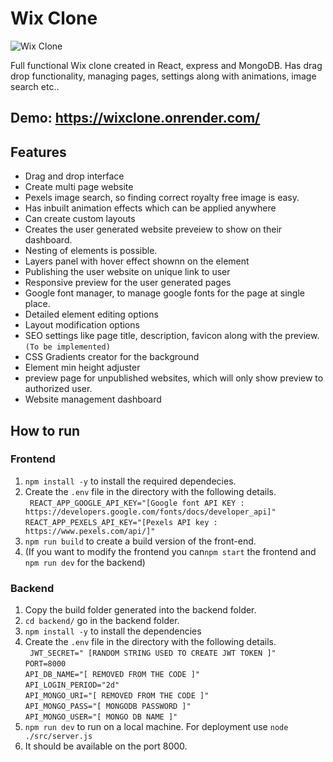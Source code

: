 # Wix Clone

![Wix Clone](https://blogger.googleusercontent.com/img/b/R29vZ2xl/AVvXsEgLSlDJheZIrGbXIUZJWWrl_HDK58StzezCvI1tki4T2AzPQAYpK3T3uZussC084n-V8VeLPXVptclbDo_DPXd7gALLjZYDRRk92al37r2QUY2RVuPPNUIT0eA0tEVx2eddlHBlfe4tb3aHA4fNnCVcUhLNVay2A8Kxn4wKdGJBFSV4MiI6LQxgTNPM/s1600/webbu.JPG)

Full functional Wix clone created in React, express and MongoDB. Has drag drop functionality, managing pages, settings along with animations, image search etc..

## Demo: https://wixclone.onrender.com/

## Features

- Drag and drop interface
- Create multi page website
- Pexels image search, so finding correct royalty free image is easy.
- Has inbuilt animation effects which can be applied anywhere
- Can create custom layouts
- Creates the user generated website preveiew to show on their dashboard.
- Nesting of elements is possible.
- Layers panel with hover effect shownn on the element
- Publishing the user website on unique link to user
- Responsive preview for the user generated pages
- Google font manager, to manage google fonts for the page at single place.
- Detailed element editing options
- Layout modification options
- SEO settings like page title, description, favicon along with the preview. `(To be implemented)`
- CSS Gradients creator for the background
- Element min height adjuster
- preview page for unpublished websites, which will only show preview to authorized user.
- Website management dashboard

## How to run

### Frontend

1. `npm install -y` to install the required dependecies.
2. Create the `.env` file in the directory with the following details.<br/>
   ` REACT_APP_GOOGLE_API_KEY="[Google font API KEY : https://developers.google.com/fonts/docs/developer_api]"`<br/>
   `REACT_APP_PEXELS_API_KEY="[Pexels API key : https://www.pexels.com/api/]"`<br/>
3. `npm run build` to create a build version of the front-end.
4. (If you want to modify the frontend you can`npm start` the frontend and `npm run dev` for the backend)

### Backend

1. Copy the build folder generated into the backend folder.
2. `cd backend/` go in the backend folder.
3. `npm install -y` to install the dependencies
4. Create the `.env` file in the directory with the following details.<br/>
   ` JWT_SECRET=" [RANDOM STRING USED TO CREATE JWT TOKEN ]"`<br/>
   `PORT=8000`<br/>
   `API_DB_NAME="[ REMOVED FROM THE CODE ]"`<br/>
   `API_LOGIN_PERIOD="2d"`<br/>
   `API_MONGO_URI="[ REMOVED FROM THE CODE ]"`<br/>
   `API_MONGO_PASS="[ MONGODB PASSWORD ]"`<br/>
   `API_MONGO_USER="[ MONGO DB NAME ]"`<br/>
5. `npm run dev` to run on a local machine. For deployment use `node ./src/server.js`
6. It should be available on the port 8000.
